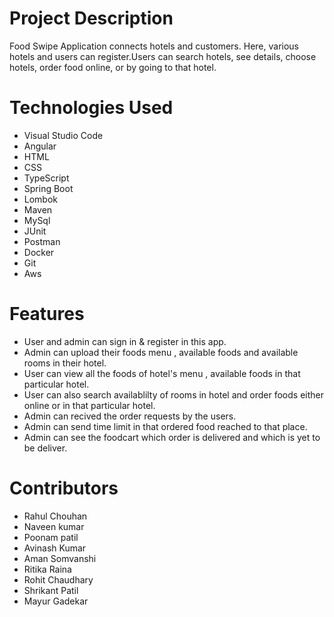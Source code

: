 # Project Description
Food Swipe Application connects hotels and customers. Here, various hotels and users can register.Users can search hotels, see details, choose hotels, order food online, or by going to that hotel.

# Technologies Used
* Visual Studio Code
* Angular
* HTML
* CSS
* TypeScript
* Spring Boot
* Lombok
* Maven
* MySql
* JUnit
* Postman
* Docker
* Git
* Aws

# Features
* User and admin can sign in & register in this app.
* Admin can upload their foods menu , available foods and available rooms in their hotel.
* User can view all the foods of hotel's menu , available foods in that particular hotel.
* User can also search availablilty of rooms in hotel and order foods either online or in that particular hotel.
* Admin can recived the order requests by the users.
* Admin can send time limit in that ordered food reached to that place.
* Admin can see the foodcart which order is delivered and which is yet to be deliver.

# Contributors
* Rahul Chouhan
* Naveen kumar
* Poonam patil
* Avinash Kumar
* Aman Somvanshi
* Ritika Raina
* Rohit Chaudhary
* Shrikant Patil
* Mayur Gadekar

